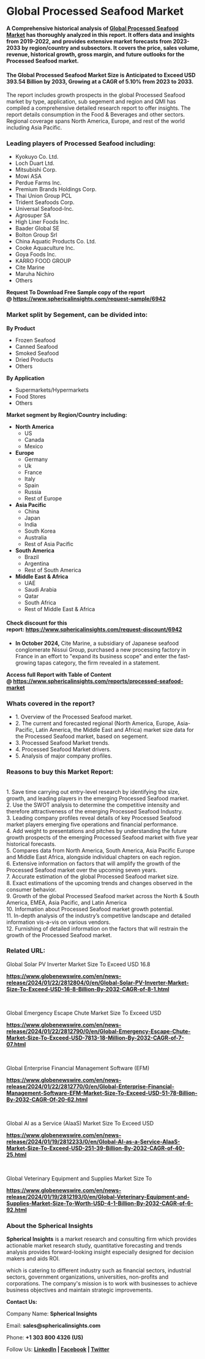 <h1 class="news-post-title">Global Processed Seafood Market</h1>
<p><strong>A Comprehensive historical analysis of&nbsp;<a href="https://www.sphericalinsights.com/reports/processed-seafood-market" target="_blank" rel="noreferrer noopener">Global Processed Seafood Market</a>&nbsp;has thoroughly analyzed in this report. It offers data and insights from 2019-2022, and provides extensive market forecasts from 2023-2033 by region/country and subsectors. It covers the price, sales volume, revenue, historical growth, gross margin, and future outlooks for the Processed Seafood market.</strong></p>
<h4><strong>The Global Processed Seafood Market Size is Anticipated to Exceed USD 393.54 Billion by 2033, Growing at a CAGR of 5.10% from 2023 to 2033.</strong></h4>
<p>The report includes growth prospects in the global Processed Seafood market by type, application, sub segement and region and QMI has compiled a comprehensive detailed research report to offer insights. The report details consumption in the Food &amp; Beverages and other sectors. Regional coverage spans North America, Europe, and rest of the world including Asia Pacific.</p>
<h3><strong>Leading players of Processed Seafood including:</strong></h3>
<ul>
<li>Kyokuyo Co. Ltd.</li>
<li>Loch Duart Ltd.</li>
<li>Mitsubishi Corp.</li>
<li>Mowi ASA</li>
<li>Perdue Farms Inc.</li>
<li>Premium Brands Holdings Corp.</li>
<li>Thai Union Group PCL</li>
<li>Trident Seafoods Corp.</li>
<li>Universal Seafood-Inc.</li>
<li>Agrosuper SA</li>
<li>High Liner Foods Inc.</li>
<li>Baader Global SE</li>
<li>Bolton Group Srl</li>
<li>China Aquatic Products Co. Ltd.</li>
<li>Cooke Aquaculture Inc.</li>
<li>Goya Foods Inc.</li>
<li>KARRO FOOD GROUP</li>
<li>Cite Marine</li>
<li>Maruha Nichiro</li>
<li>Others</li>
</ul>
<p><strong>Request To Download Free Sample copy of the report @&nbsp;<a href="https://www.sphericalinsights.com/request-sample/6942">https://www.sphericalinsights.com/request-sample/6942</a></strong></p>
<h3><strong>Market split by Segement, can be divided into:</strong></h3>
<p><strong>By Product</strong></p>
<ul>
<li>Frozen Seafood</li>
<li>Canned Seafood</li>
<li>Smoked Seafood</li>
<li>Dried Products</li>
<li>Others</li>
</ul>
<p><strong>By Application</strong></p>
<ul>
<li>Supermarkets/Hypermarkets</li>
<li>Food Stores</li>
<li>Others</li>
</ul>
<p><strong>Market segment by Region/Country including:</strong></p>
<ul>
<li><strong>North America</strong>
<ul>
<li>US</li>
<li>Canada</li>
<li>Mexico</li>
</ul>
</li>
<li><strong>Europe</strong>
<ul>
<li>Germany</li>
<li>Uk</li>
<li>France</li>
<li>Italy</li>
<li>Spain</li>
<li>Russia</li>
<li>Rest of Europe</li>
</ul>
</li>
<li><strong>Asia Pacific</strong>
<ul>
<li>China</li>
<li>Japan</li>
<li>India</li>
<li>South Korea</li>
<li>Australia</li>
<li>Rest of Asia Pacific</li>
</ul>
</li>
<li><strong>South America</strong>
<ul>
<li>Brazil</li>
<li>Argentina</li>
<li>Rest of South America</li>
</ul>
</li>
<li><strong>Middle East &amp; Africa</strong>
<ul>
<li>UAE</li>
<li>Saudi Arabia</li>
<li>Qatar</li>
<li>South Africa</li>
<li>Rest of Middle East &amp; Africa</li>
</ul>
</li>
</ul>
<h4>Check discount for this report:&nbsp;<a href="https://www.sphericalinsights.com/request-discount/6942">https://www.sphericalinsights.com/request-discount/6942</a></h4>
<ul>
<li><strong>In October 2024,</strong>&nbsp;Cite Marine, a subsidiary of Japanese seafood conglomerate Nissui Group, purchased a new processing factory in France in an effort to "expand its business scope" and enter the fast-growing tapas category, the firm revealed in a statement.</li>
</ul>
<p><strong>Access full Report with Table of Content @</strong><strong>&nbsp;<a href="https://www.sphericalinsights.com/reports/processed-seafood-market">https://www.sphericalinsights.com/reports/processed-seafood-market</a>&nbsp;</strong></p>
<h3><strong>Whats covered in the report?</strong></h3>
<ul>
<li>1. Overview of the Processed Seafood market.</li>
<li>2. The current and forecasted regional (North America, Europe, Asia-Pacific, Latin America, the Middle East and Africa) market size data for the Processed Seafood market, based on segement.</li>
<li>3. Processed Seafood Market trends.</li>
<li>4. Processed Seafood Market drivers.</li>
<li>5. Analysis of major company profiles.</li>
</ul>
<h3><strong>Reasons to buy this Market Report:</strong></h3>
<p><br />1. Save time carrying out entry-level research by identifying the size, growth, and leading players in the emerging Processed Seafood market.<br />2. Use the SWOT analysis to determine the competitive intensity and therefore attractiveness of the emerging Processed Seafood Industry.<br />3. Leading company profiles reveal details of key Processed Seafood market players emerging five operations and financial performance.<br />4. Add weight to presentations and pitches by understanding the future growth prospects of the emerging Processed Seafood market with five year historical forecasts.<br />5. Compares data from North America, South America, Asia Pacific Europe and Middle East Africa, alongside individual chapters on each region.<br />6. Extensive information on factors that will amplify the growth of the Processed Seafood market over the upcoming seven years.<br />7. Accurate estimation of the global Processed Seafood market size.<br />8. Exact estimations of the upcoming trends and changes observed in the consumer behavior.<br />9. Growth of the global Processed Seafood market across the North &amp; South America, EMEA, Asia Pacific, and Latin America<br />10. Information about Processed Seafood market growth potential.<br />11. In-depth analysis of the industry&rsquo;s competitive landscape and detailed information vis-a-vis on various vendors.<br />12. Furnishing of detailed information on the factors that will restrain the growth of the Processed Seafood market.</p>
<h3><strong>Related URL:</strong></h3>
<p>Global Solar PV Inverter Market Size To Exceed USD 16.8</p>
<p><strong><a href="https://www.globenewswire.com/en/news-release/2024/01/22/2812804/0/en/Global-Solar-PV-Inverter-Market-Size-To-Exceed-USD-16-8-Billion-By-2032-CAGR-of-8-1.html">https://www.globenewswire.com/en/news-release/2024/01/22/2812804/0/en/Global-Solar-PV-Inverter-Market-Size-To-Exceed-USD-16-8-Billion-By-2032-CAGR-of-8-1.html</a>&nbsp;</strong></p>
<p>&nbsp;</p>
<p>Global Emergency Escape Chute Market Size To Exceed USD</p>
<p><strong><a href="https://www.globenewswire.com/en/news-release/2024/01/22/2812790/0/en/Global-Emergency-Escape-Chute-Market-Size-To-Exceed-USD-7813-18-Million-By-2032-CAGR-of-7-07.html">https://www.globenewswire.com/en/news-release/2024/01/22/2812790/0/en/Global-Emergency-Escape-Chute-Market-Size-To-Exceed-USD-7813-18-Million-By-2032-CAGR-of-7-07.html</a>&nbsp;</strong></p>
<p>&nbsp;</p>
<p>Global Enterprise Financial Management Software (EFM)</p>
<p><strong><a href="https://www.globenewswire.com/en/news-release/2024/01/22/2812770/0/en/Global-Enterprise-Financial-Management-Software-EFM-Market-Size-To-Exceed-USD-51-78-Billion-By-2032-CAGR-Of-20-62.html">https://www.globenewswire.com/en/news-release/2024/01/22/2812770/0/en/Global-Enterprise-Financial-Management-Software-EFM-Market-Size-To-Exceed-USD-51-78-Billion-By-2032-CAGR-Of-20-62.html</a>&nbsp;</strong></p>
<p>&nbsp;</p>
<p>Global AI as a Service (AlaaS) Market Size To Exceed USD</p>
<p><strong><a href="https://www.globenewswire.com/en/news-release/2024/01/19/2812233/0/en/Global-AI-as-a-Service-AlaaS-Market-Size-To-Exceed-USD-251-39-Billion-By-2032-CAGR-of-40-25.html">https://www.globenewswire.com/en/news-release/2024/01/19/2812233/0/en/Global-AI-as-a-Service-AlaaS-Market-Size-To-Exceed-USD-251-39-Billion-By-2032-CAGR-of-40-25.html</a>&nbsp;</strong></p>
<p>&nbsp;</p>
<p>Global Veterinary Equipment and Supplies Market Size To</p>
<p><strong><a href="https://www.globenewswire.com/en/news-release/2024/01/19/2812193/0/en/Global-Veterinary-Equipment-and-Supplies-Market-Size-To-Worth-USD-4-1-Billion-By-2032-CAGR-of-6-92.html">https://www.globenewswire.com/en/news-release/2024/01/19/2812193/0/en/Global-Veterinary-Equipment-and-Supplies-Market-Size-To-Worth-USD-4-1-Billion-By-2032-CAGR-of-6-92.html</a>&nbsp;</strong></p>
<h3><strong>About the Spherical Insights</strong></h3>
<p><strong>Spherical Insights</strong>&nbsp;is a market research and consulting firm which provides actionable market research study, quantitative forecasting and trends analysis provides forward-looking insight especially designed for decision makers and aids ROI.</p>
<p>which is catering to different industry such as financial sectors, industrial sectors, government organizations, universities, non-profits and corporations. The company's mission is to work with businesses to achieve business objectives and maintain strategic improvements.</p>
<p><strong>Contact Us:</strong></p>
<p>Company Name:&nbsp;<strong>Spherical Insights</strong></p>
<p>Email:&nbsp;<strong>sales@sphericalinsights.com</strong></p>
<p>Phone:&nbsp;<strong>+1 303 800 4326 (US)</strong></p>
<p>Follow Us:&nbsp;<strong><a href="https://www.linkedin.com/company/spherical-insight/"><u>LinkedIn</u></a>&nbsp;|&nbsp;<a href="https://www.facebook.com/sphericalinsights22"><u>Facebook</u></a>&nbsp;|&nbsp;<a href="https://twitter.com/SInsights_US"><u>Twitter</u></a></strong></p>
